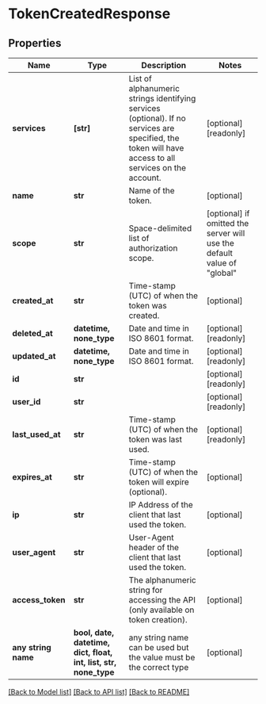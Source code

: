 # TokenCreatedResponse


## Properties
Name | Type | Description | Notes
------------ | ------------- | ------------- | -------------
**services** | **[str]** | List of alphanumeric strings identifying services (optional). If no services are specified, the token will have access to all services on the account.  | [optional] [readonly] 
**name** | **str** | Name of the token. | [optional] 
**scope** | **str** | Space-delimited list of authorization scope. | [optional]  if omitted the server will use the default value of "global"
**created_at** | **str** | Time-stamp (UTC) of when the token was created. | [optional] 
**deleted_at** | **datetime, none_type** | Date and time in ISO 8601 format. | [optional] [readonly] 
**updated_at** | **datetime, none_type** | Date and time in ISO 8601 format. | [optional] [readonly] 
**id** | **str** |  | [optional] [readonly] 
**user_id** | **str** |  | [optional] [readonly] 
**last_used_at** | **str** | Time-stamp (UTC) of when the token was last used. | [optional] [readonly] 
**expires_at** | **str** | Time-stamp (UTC) of when the token will expire (optional). | [optional] 
**ip** | **str** | IP Address of the client that last used the token. | [optional] 
**user_agent** | **str** | User-Agent header of the client that last used the token. | [optional] 
**access_token** | **str** | The alphanumeric string for accessing the API (only available on token creation). | [optional] 
**any string name** | **bool, date, datetime, dict, float, int, list, str, none_type** | any string name can be used but the value must be the correct type | [optional]

[[Back to Model list]](../README.md#documentation-for-models) [[Back to API list]](../README.md#documentation-for-api-endpoints) [[Back to README]](../README.md)


